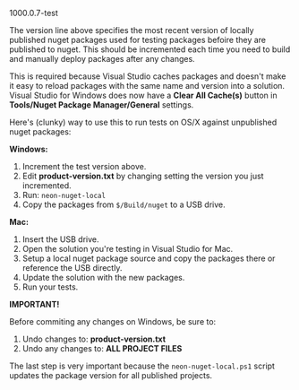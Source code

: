 1000.0.7-test

The version line above specifies the most recent version of locally published nuget packages used for testing packages befoire they are published to nuget.  This should be incremented each time you need to build and manually deploy packages after any changes.

This is required because Visual Studio caches packages and doesn't make it easy to reload packages with the same name and version into a solution.  Visual Studio for Windows does now have a **Clear All Cache(s)** button in **Tools/Nuget Package Manager/General** settings.

Here's (clunky) way to use this to run tests on OS/X against unpublished nuget packages:

**Windows:**

1. Increment the test version above.
2. Edit **product-version.txt** by changing setting the version you just incremented.
3. Run: `neon-nuget-local`
4. Copy the packages from `$/Build/nuget` to a USB drive.

**Mac:**

1. Insert the USB drive.
2. Open the solution you're testing in Visual Studio for Mac. 
3. Setup a local nuget package source and copy the packages there or reference the USB directly.
4. Update the solution with the new packages.
5. Run your tests.

**IMPORTANT!**

Before commiting any changes on Windows, be sure to:

1. Undo changes to: **product-version.txt**
2. Undo any changes to: **ALL PROJECT FILES**

The last step is very important because the `neon-nuget-local.ps1` script updates the package version for all published projects.
